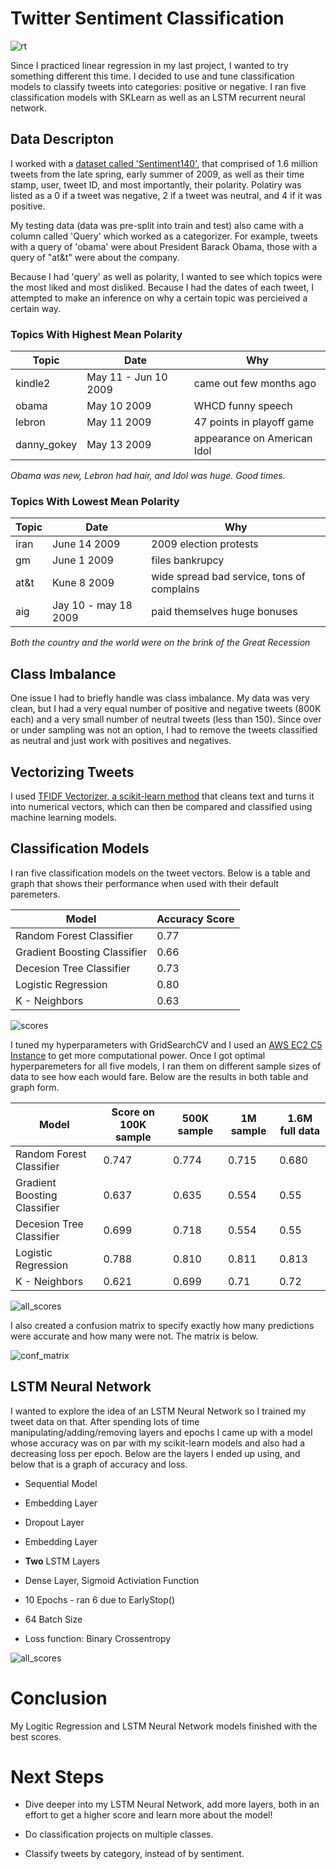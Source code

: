 # Twitter Sentiment Classification


![rt](graphs/retweet-icon-6.png)

Since I practiced linear regression in my last project, I wanted to try something different this time. I decided to use and tune classification models to classify tweets into categories: positive or negative. I ran five classification models with SKLearn as well as an LSTM recurrent neural network.


## Data Descripton

I worked with a [dataset called 'Sentiment140'](http://help.sentiment140.com/for-students/), that comprised of 1.6 million tweets from the late spring, early summer of 2009, as well as their time stamp, user, tweet ID, and most importantly, their polarity. Polatiry was listed as a 0 if a tweet was negative, 2 if a tweet was neutral, and 4 if it was positive. 

My testing data (data was pre-split into train and test) also came with a column called 'Query' which worked as a categorizer. For example, tweets with a query of 'obama' were about President Barack Obama, those with a query of "at&t" were about the company.

Because I had 'query' as well as polarity, I  wanted to see which topics were the most liked and most disliked. Because I had the dates of each tweet, I attempted to make an inference on why a certain topic was percieived a certain way.


### Topics With Highest Mean Polarity
Topic | Date | Why
----- | ---- | ----
kindle2 |  May 11 - Jun 10 2009 | came out few months ago
obama | 	May 10 2009 |	WHCD funny speech
lebron| May 11 2009 | 	47 points in playoff game
danny_gokey | May 13 2009 |	appearance on American Idol

*Obama was new, Lebron had hair, and Idol was huge. Good times.*

### Topics With Lowest Mean Polarity
Topic | Date | Why
----- | ---- | ----
iran |  June 14 2009 | 2009 election protests
gm | 	June 1 2009 |	files bankrupcy
at&t| Kune 8 2009 | 	wide spread bad service, tons of complains
aig | Jay 10 - may 18 2009 |	paid themselves huge bonuses

*Both the country and the world were on the brink of the Great Recession*


## Class Imbalance

One issue I had to briefly handle was class imbalance. My data was very clean, but I had a very equal number of positive and negative tweets (800K each) and a very small number of neutral tweets (less than 150). Since over or under sampling was not an option, I had to remove the tweets classified as neutral and just work with positives and negatives.


## Vectorizing Tweets

I used [TFIDF Vectorizer, a scikit-learn method](https://scikit-learn.org/stable/modules/generated/sklearn.feature_extraction.text.TfidfVectorizer.html) that cleans text and turns it into numerical vectors, which can then be compared and classified using machine learning models.

## Classification Models

I ran five classification models on the tweet vectors. Below is a table and graph that shows their performance when used with their default paremeters. 

**Model** | **Accuracy Score** 
----- | ---- 
Random Forest Classifier | 0.77
Gradient Boosting Classifier | 	0.66 
Decesion Tree Classifier| 0.73
Logistic Regression | 0.80 
K - Neighbors | 0.63 


![scores](graphs/final_default.png)

I tuned my hyperparameters with GridSearchCV and I used an [AWS EC2 C5 Instance](https://aws.amazon.com/ec2/instance-types/c5/) to get more computational power. Once I got optimal hyperparemeters for all five models, I ran them on different sample sizes of data to see how each would fare. Below are the results in both table and graph form. 

**Model** | **Score on 100K sample** | **500K sample** | **1M sample** | **1.6M full data** 
----- | ---- | ---- | ---- | ---- 
Random Forest Classifier | 0.747 | 0.774 | 0.715 | 0.680
Gradient Boosting Classifier | 0.637 | 0.635 |0.554 |0.55
Decesion Tree Classifier|0.699 |0.718 |0.554 |0.55
Logistic Regression | 0.788| 0.810| 0.811| 0.813
K - Neighbors | 0.621 | 0.699 | 0.71 | 0.72

![all_scores](graphs/final_scores.png)

I also created a confusion matrix to specify exactly how many predictions were accurate and how many were not. The matrix is below.

![conf_matrix](graphs/confusion_matrix.png)


## LSTM Neural Network

I wanted to explore the idea of an LSTM Neural Network so I trained my tweet data on that. After spending lots of time manipulating/adding/removing layers and epochs I came up with a model whose accuracy was on par with my scikit-learn models and also had a decreasing loss per epoch. Below are the layers I ended up using, and below that is a graph of accuracy and loss. 

  * Sequential Model
  * Embedding Layer
  * Dropout Layer
  * Embedding Layer
  * **Two** LSTM Layers
  * Dense Layer, Sigmoid Activiation Function

  * 10 Epochs - ran 6 due to EarlyStop()
  * 64 Batch Size


  * Loss function: Binary Crossentropy
  
  
  ![all_scores](graphs/lstm_performance.png)
  
  
# Conclusion

My Logitic Regression and LSTM Neural Network models finished with the best scores. 

# Next Steps

* Dive deeper into my LSTM Neural Network, add more layers, both in an effort to get a higher score and learn more about the model!

* Do classification projects on multiple classes.

* Classify tweets by category, instead of by sentiment.

